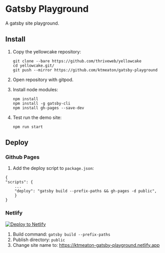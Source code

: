 # Gatsby Playground

A gatsby site playground.

## Install

1. Copy the yellowcake repository:

    ```
    git clone --bare https://github.com/thriveweb/yellowcake
    cd yellowcake.git/
    git push --mirror https://github.com/ktmeaton/gatsby-playground
    ```

1. Open repository with gitpod.

1. Install node modules:

    ```
    npm install
    npm install -g gatsby-cli
    npm install gh-pages --save-dev
    ```

1. Test run the demo site:

    ```
    npm run start
    ```

## Deploy

### Github Pages

1. Add the deploy script to ```package.json```:

```
{
"scripts": {
    ...
    "deploy": "gatsby build --prefix-paths && gh-pages -d public",
    }
}
```

### Netlify

[![Deploy to Netlify](https://www.netlify.com/img/deploy/button.svg)](https://app.netlify.com/start/)

1. Build command: ```gatsby build --prefix-paths```
1. Publish directory: ```public```
1. Change site name to: https://ktmeaton-gatsby-playground.netlify.app
